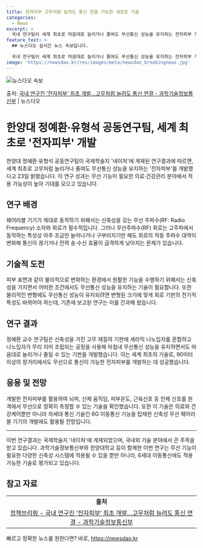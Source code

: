 ```yaml
---
title: 전자피부 고무처럼 늘려도 통신 연결 가능한 새로운 기술
categories:
  - News
excerpt: >
  국내 연구팀이 세계 최초로 마음대로 늘리거나 줄여도 무선통신 성능을 유지하는 전자피부 개발에 성공했다. 과학…
feature_text: >
  ## 뉴스다오 실시간 뉴스 속보입니다.

  국내 연구팀이 세계 최초로 마음대로 늘리거나 줄여도 무선통신 성능을 유지하는 전자피부 개발에 성공했다. 과학…
image: 'https://newsdao.kr/res/images/meta/newsdao_breakingnews.jpg'
---
```


![뉴스다오 속보](https://newsdao.kr/res/images/meta/newsdao_breakingnews.jpg)

<p>출처: <a href="https://newsdao.kr/3882" rel="dofollow">국내 연구진 ‘전자피부’ 최초 개발…고무처럼 늘려도 통신 연결 - 과학기술정보통신부</a> | 뉴스다오</p>

<h1>한양대 정예환·유형석 공동연구팀, 세계 최초로 '전자피부' 개발</h1>
<p data-ke-size="size16">한양대 정예환·유형석 공동연구팀이 국제학술지 '네이처'에 게재된 연구결과에 따르면, 세계 최초로 고무처럼 늘리거나 줄여도 무선통신 성능을 유지하는 '전자피부'를 개발했다고 23일 밝혔습니다. 이 연구 성과는 무선 기능이 필요한 의료·건강관리 분야에서 적용 가능성이 높아 기대를 모으고 있습니다. </p>

<h2 data-ke-size="size26">연구 배경</h2>
<p data-ke-size="size16">웨어러블 기기가 제대로 동작하기 위해서는 신축성을 갖는 무선 주파수(RF: Radio Frequency) 소자와 회로가 필수적입니다. 그러나 무선주파수(RF) 회로는 고주파에서 동작하는 특성상 아주 조금만 늘어나거나 구부러지기만 해도 회로의 작동 주파수 대역이 변화해 통신이 끊기거나 전력 송·수신 효율이 급격하게 낮아지는 문제가 있습니다.</p>

<h2 data-ke-size="size26">기술적 도전</h2>
<p data-ke-size="size16">피부 표면과 같이 물리적으로 변화하는 환경에서 원활한 기능을 수행하기 위해서는 신축성을 가지면서 어떠한 조건에서도 무선통신 성능을 유지하는 기술이 필요합니다. 또한 물리적인 변형에도 무선통신 성능이 유지되려면 변형된 크기에 맞게 회로 기판의 전기적 특성도 바뀌어야 하는데, 기존에 보고된 연구는 이를 간과해 왔습니다.</p>

<h2 data-ke-size="size26">연구 결과</h2>
<p data-ke-size="size16">정예환 교수 연구팀은 신축성을 가진 고무 재질의 기판에 세라믹 나노입자를 혼합하고 나노입자가 무리 지어 조립되는 공정을 사용해 마침내 무선통신 성능을 유지하면서도 마음대로 늘리거나 줄일 수 있는 기판을 개발했습니다. 이는 세계 최초의 기술로, 90미터 이상의 장거리에서도 무선으로 통신이 가능한 전자피부를 개발하는 데 성공했습니다.</p>

<h2 data-ke-size="size26">응용 및 전망</h2>
<p data-ke-size="size16">개발한 전자피부를 활용하여 뇌파, 신체 움직임, 피부온도, 근육신호 등 인체 신호를 원격에서 무선으로 정확히 측정할 수 있는 기술을 확인했습니다. 또한 이 기술은 의료와 건강케어뿐만 아니라 차세대 통신 기술인 6G 이동통신 기능을 탑재한 신축성 무선 웨어러블 기기의 개발에도 활용될 전망입니다.</p>

<hr>
<p data-ke-size="size16">이번 연구결과는 국제학술지 '네이처'에 게재되었으며, 국내외 기술 분야에서 큰 주목을 받고 있습니다. 과학기술정보통신부와 한양대학교 등이 함께한 이번 연구는 무선 기능이 필요한 다양한 신축성 시스템에 적용될 수 있을 뿐만 아니라, 6세대 이동통신에도 적용 가능한 기술로 평가되고 있습니다.</p>
<h2 data-ke-size="size26">참고 자료</h2>
<table>
<tbody>
<tr>
<td style="text-align: center; height: 17px;"><b>출처</b></td>
</tr>
<tr>
<td style="text-align: center; height: 17px;"><a href="https://newsdao.kr/3882">정책브리핑 - 국내 연구진 ‘전자피부’ 최초 개발…고무처럼 늘려도 통신 연결 - 과학기술정보통신부</a></td>
</tr>
</tbody>
</table> 

빠르고 정확한 뉴스를 원한다면? 바로, <a href="https://newsdao.kr" rel="dofollow">https://newsdao.kr</a>



